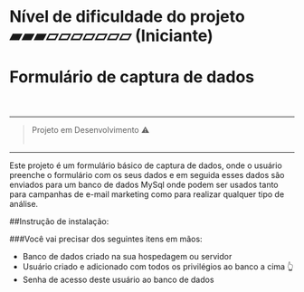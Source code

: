 # Nível de dificuldade do projeto ▰▰▰▱▱▱▱▱▱▱ (Iniciante)

# Formulário de captura de dados<br><br>

---

>Projeto em Desenvolvimento ⚠️<br><br>

---

<p>Este projeto é um formulário básico de captura de dados, onde o usuário preenche o formulário com os seus dados e em seguida esses dados são enviados para um banco de dados MySql onde podem ser usados tanto para campanhas de e-mail marketing como para realizar qualquer tipo de análise.</p>

##Instrução de instalação:

###Você vai precisar dos seguintes itens em mãos:

- Banco de dados criado na sua hospedagem ou servidor
- Usuário criado e adicionado com todos os privilégios ao banco a cima 👆
- Senha de acesso deste usuário ao banco de dados
